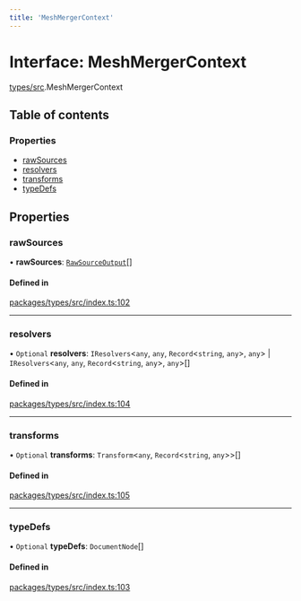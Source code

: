```yaml
---
title: 'MeshMergerContext'
---
```


# Interface: MeshMergerContext

[types/src](../modules/types_src).MeshMergerContext

## Table of contents

### Properties

- [rawSources](types_src.MeshMergerContext#rawsources)
- [resolvers](types_src.MeshMergerContext#resolvers)
- [transforms](types_src.MeshMergerContext#transforms)
- [typeDefs](types_src.MeshMergerContext#typedefs)

## Properties

### rawSources

• **rawSources**: [`RawSourceOutput`](../modules/types_src#rawsourceoutput)[]

#### Defined in

[packages/types/src/index.ts:102](https://github.com/Urigo/graphql-mesh/blob/master/packages/types/src/index.ts#L102)

___

### resolvers

• `Optional` **resolvers**: `IResolvers`<`any`, `any`, `Record`<`string`, `any`\>, `any`\> \| `IResolvers`<`any`, `any`, `Record`<`string`, `any`\>, `any`\>[]

#### Defined in

[packages/types/src/index.ts:104](https://github.com/Urigo/graphql-mesh/blob/master/packages/types/src/index.ts#L104)

___

### transforms

• `Optional` **transforms**: `Transform`<`any`, `Record`<`string`, `any`\>\>[]

#### Defined in

[packages/types/src/index.ts:105](https://github.com/Urigo/graphql-mesh/blob/master/packages/types/src/index.ts#L105)

___

### typeDefs

• `Optional` **typeDefs**: `DocumentNode`[]

#### Defined in

[packages/types/src/index.ts:103](https://github.com/Urigo/graphql-mesh/blob/master/packages/types/src/index.ts#L103)
